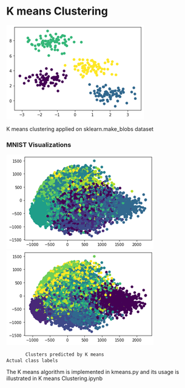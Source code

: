 # K means Clustering

![](make_blobs%20clusters.png)

K means clustering applied on sklearn.make_blobs dataset

### MNIST Visualizations

![](k%20means%20clusters.png)                     ![](ground%20truth%20labels.png)

           Clusters predicted by K means                                         Actual class labels
           
The K means algorithm is implemented in kmeans.py and its usage is illustrated in K means Clustering.ipynb 
